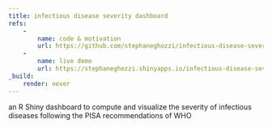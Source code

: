 ```yaml
---
title: infectious disease severity dashboard
refs: 
    -
        name: code & motivation
        url: https://github.com/stephaneghozzi/infectious-disease-severity-dashboard
    -
        name: live demo
        url: https://stephaneghozzi.shinyapps.io/infectious-disease-severity
_build:
    render: never
---
```

an R Shiny dashboard to compute and visualize the severity of infectious diseases following the PISA recommendations of WHO
